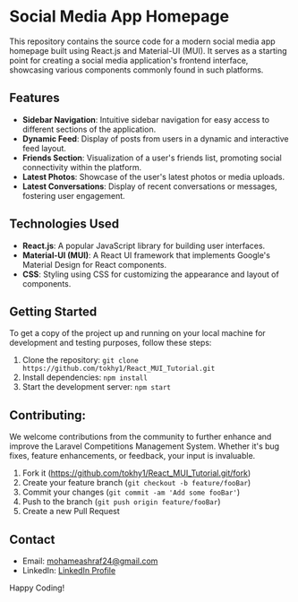 # Social Media App Homepage

This repository contains the source code for a modern social media app homepage built using React.js and Material-UI (MUI). It serves as a starting point for creating a social media application's frontend interface, showcasing various components commonly found in such platforms.

## Features

- **Sidebar Navigation**: Intuitive sidebar navigation for easy access to different sections of the application.
- **Dynamic Feed**: Display of posts from users in a dynamic and interactive feed layout.
- **Friends Section**: Visualization of a user's friends list, promoting social connectivity within the platform.
- **Latest Photos**: Showcase of the user's latest photos or media uploads.
- **Latest Conversations**: Display of recent conversations or messages, fostering user engagement.

## Technologies Used

- **React.js**: A popular JavaScript library for building user interfaces.
- **Material-UI (MUI)**: A React UI framework that implements Google's Material Design for React components.
- **CSS**: Styling using CSS for customizing the appearance and layout of components.

## Getting Started

To get a copy of the project up and running on your local machine for development and testing purposes, follow these steps:

1. Clone the repository: `git clone https://github.com/tokhy1/React_MUI_Tutorial.git`
2. Install dependencies: `npm install`
3. Start the development server: `npm start`


## Contributing:

We welcome contributions from the community to further enhance and improve the Laravel Competitions Management System. Whether it's bug fixes, feature enhancements, or feedback, your input is invaluable.
1. Fork it (<https://github.com/tokhy1/React_MUI_Tutorial.git/fork>)
2. Create your feature branch (`git checkout -b feature/fooBar`)
3. Commit your changes (`git commit -am 'Add some fooBar'`)
4. Push to the branch (`git push origin feature/fooBar`)
5. Create a new Pull Request
   

## Contact 
- Email: <mohameashraf24@gmail.com>
- LinkedIn: [LinkedIn Profile](https://www.linkedin.com/in/mohamed-ashraf-abd-elmoneam-409538246?lipi=urn%3Ali%3Apage%3Ad_flagship3_profile_view_base_contact_details%3BgLq%2BPh0QQX62Mwzt3ozQGQ%3D%3D)


Happy Coding!

